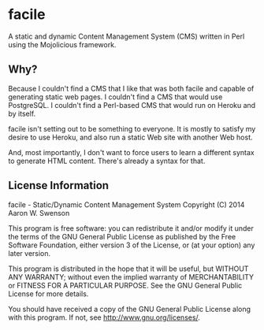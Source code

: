 facile
======

A static and dynamic Content Management System (CMS) written in Perl using the
Mojolicious framework.

Why?
----

Because I couldn't find a CMS that I like that was both facile and capable of
generating static web pages. I couldn't find a CMS that would use PostgreSQL. I
couldn't find a Perl-based CMS that would run on Heroku and by itself.

facile isn't setting out to be something to everyone. It is mostly to satisfy
my desire to use Heroku, and also run a static Web site with another Web host.

And, most importantly, I don't want to force users to learn a different syntax
to generate HTML content. There's already a syntax for that.

License Information
-------------------

facile - Static/Dynamic Content Management System
Copyright (C) 2014  Aaron W. Swenson

This program is free software: you can redistribute it and/or modify
it under the terms of the GNU General Public License as published by
the Free Software Foundation, either version 3 of the License, or
(at your option) any later version.

This program is distributed in the hope that it will be useful,
but WITHOUT ANY WARRANTY; without even the implied warranty of
MERCHANTABILITY or FITNESS FOR A PARTICULAR PURPOSE.  See the
GNU General Public License for more details.

You should have received a copy of the GNU General Public License
along with this program.  If not, see <http://www.gnu.org/licenses/>.
